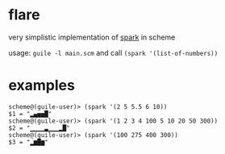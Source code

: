# flare

very simplistic implementation of [spark](https://github.com/holman/spark) in scheme

usage: `guile -l main.scm` and call `(spark '(list-of-numbers))`

# examples
    scheme@(guile-user)> (spark '(2 5 5.5 6 10))
    $1 = "▂▄▅▅█"
    scheme@(guile-user)> (spark '(1 2 3 4 100 5 10 20 50 300))
    $2 = "▁▁▁▁▃▁▁▁▂█"
    scheme@(guile-user)> (spark '(100 275 400 300))
    $3 = "▂▆█▆"

